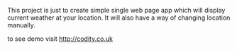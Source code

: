 This project is just to create simple single web page app which will display current weather at your location. It will also have a way of changing location manually.

to see demo visit http://codity.co.uk